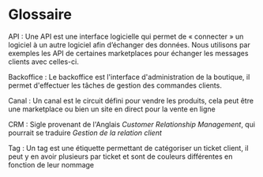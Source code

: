 # Glossaire

API
:   Une API est une interface logicielle qui permet de « connecter » un logiciel à un autre logiciel afin d’échanger des données. Nous utilisons par exemples les API de certaines marketplaces pour échanger les messages clients avec celles-ci.

Backoffice
:   Le backoffice est l'interface d'administration de la boutique, il permet d'effectuer les tâches de gestion des commandes clients.

Canal
:   Un canal est le circuit défini pour vendre les produits, cela peut être une marketplace ou bien un site en direct pour la vente en ligne

CRM
:   Sigle provenant de l'Anglais _Customer Relationship Management_, qui pourrait se traduire _Gestion de la relation client_

Tag
:   Un tag est une étiquette permettant de catégoriser un ticket client, il peut y en avoir plusieurs par ticket et sont de couleurs différentes en fonction de leur nommage
